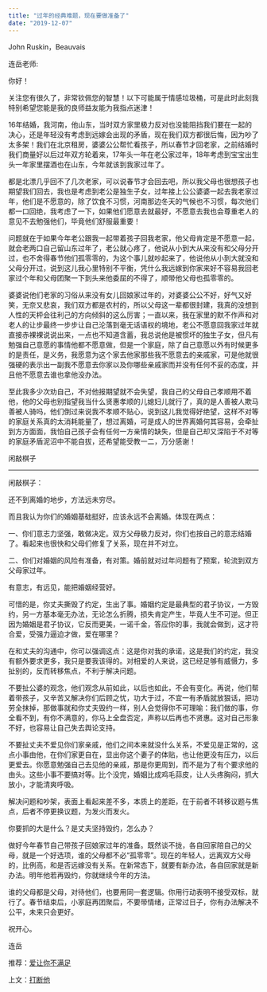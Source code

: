 ```yaml
---
title: "过年的经典难题，现在要做准备了"
date: "2019-12-07"
---
```


John Ruskin，Beauvais

  

连岳老师:  

  

你好！

  

关注您有很久了，非常钦佩您的智慧！以下可能属于情感垃圾桶，可是此时此刻我特别希望您能是我的良师益友能为我指点迷津！

  

16年结婚，我河南，他山东，当时双方家里极力反对也没能阻挡我们要在一起的决心，还是年轻没有考虑到远嫁会出现的矛盾，现在我们双方都很后悔，因为吵了太多架！我们在北京租房，婆婆公公帮忙看孩子，所以春节才回老家，之前结婚时我们商量好以后过年双方轮着来，17年头一年在老公家过年，18年考虑到宝宝出生头一年家里摆酒也在山东，今年就该到我家过年了。

  

都是北漂几乎回不了几次老家，可以说春节才会回去吧，所以我父母也很想孩子也期望我们回去，我也是考虑到老公是独生子女，过年接上公公婆婆一起去我老家过年，他们是不愿意的，除了饮食不习惯，河南那边冬天的气候也不习惯，每次他们都一口回绝，我考虑了一下，如果他们愿意去就最好，不愿意去我也会尊重老人的意见不去勉强他们，毕竟他们舒服最重要！

  

问题就在于如果今年老公跟我一起带着孩子回我老家，他父母肯定是不愿意一起，就会老两口自己留山东过年了，老公就心疼了，他说从小到大从来没有和父母分开过，也不舍得春节他们孤零零的，为这个事儿就吵起来了，他说他从小到大就没和父母分开过，说到这儿我心里特别不平衡，凭什么我远嫁到你家来好不容易我回老家过个年和父母团聚一下到头来他委屈的不得了，顺带他父母也孤零零的。

  

婆婆说他们老家的习俗从来没有女儿回娘家过年的，对婆婆公公不好，好气又好笑，无奈又悲哀，我们双方都是农村的，所以父母这一辈都很封建，我真的没想到人性的天枰会往利己的方向倾斜的这么厉害；一直以来，我在家里的默不作声和对老人的让步最终一步步让自己沦落到毫无话语权的境地，老公不愿意回我家过年就直接赤裸裸说说出来，一点也不知道含蓄，我总说他是被惯坏的独生子女，但凡有勉强自己意愿的事情他都不愿意做，但是一个家庭，除了自己意愿以外有时候更多的是责任，是义务，我愿意为这个家去他家那些我不愿意去的亲戚家，可是他就很强硬的表示出一副我不愿意去你家以及你哪些亲戚家而并没有任何不妥的态度，并且他不愿意去谁也拿他没办法。

  

至此我多少次劝自己，不对他报期望就不会失望，我自己的父母自己孝顺用不着他，他的父母也别指望我当什么贤惠孝顺的儿媳妇儿就行了，真的是人善被人欺马善被人骑吗，他们倒过来说我不孝顺不贴心，说到这儿我觉得好绝望，这样不对等的家庭关系真的太消耗能量了，想过离婚，可是成人的世界离婚何其容易，会牵扯到方方面面，我怕自己孩子会有任何一方亲情的缺失，但是自己却又深陷于不对等的家庭矛盾泥沼中不能自拔，还希望能受教一二，万分感谢！

  

闲敲棋子

  

* * *

  

闲敲棋子：

  

还不到离婚的地步，方法远未穷尽。

  

而且我认为你们的婚姻基础挺好，应该永远不会离婚。体现在两点：

  

一、你们意志力坚强，敢做决定。双方父母极力反对，你们也按自己的意志结婚了。看起来也很快和父母们修复了关系，现在并不对立。

  

二、你们对婚姻的风险有准备，有对策。婚前就对过年问题有了预案，轮流到双方父母家过年。

  

有意志，有远见，能把婚姻经营好。

  

可惜的是，你丈夫撕毁了约定，生出了事。婚姻约定是最典型的君子协议，一方毁约，另一方基本毫无办法，无论怎么折腾，损失肯定产生，毕竟人生不可逆。但正因为婚姻是君子协议，它反而更美，一诺千金，答应你的事，我就会做到，这才符合爱，受强力逼迫才做，爱在哪里？

  

在和丈夫的沟通中，你可以强调这点：这是你对我的承诺，这是我们的约定，我没有额外要求更多，我只是要我该得的。对相爱的人来说，这已经足够有威慑力，多扯别的，反而转移焦点，不利于解决问题。

  

不要扯公婆的观念，他们观念从前如此，以后也如此，不会有变化。再说，他们帮着带孩子，又辛苦又解决你们后顾之忧，功大于过，不宜一有矛盾就放狠话，把功劳全抹掉，那做事就和你丈夫毁约一样，别人会觉得你不可理喻：我们做的事，你全看不到，有你不满意的，你马上全盘否定，声称以后再也不贤惠。这对自己形象不好，也容易让自己失去舆论支持。

  

不要扯丈夫不爱见你们家亲戚，他们之间本来就没什么关系，不爱见是正常的，这点小事由他，在你们家更自在，显出你这个妻子的体贴，也让他更没有压力，以后更爱去。你愿意勉强自己去见他的亲戚，那是你更周到，而不是为了有个要求他的由头。这些小事不要搞对等。比个没完，婚姻比成鸡毛蒜皮，让人头疼胸闷，抓大放小，才能清爽呼吸。

  

解决问题和吵架，表面上看起来差不多，本质上的差距，在于前者不转移议题与焦点，后者不停更换议题，为发火而发火。

  

你要抓的大是什么？是丈夫坚持毁约，怎么办？

  

做好今年春节自己带孩子回娘家过年的准备。既然谈不拢，各自回家陪自己的父母，就是一个好选项，谁的父母都不必“孤零零”。现在的年轻人，远离双方父母的，比例高，和是否远嫁没有关系。在新常态下，就要有新办法，各自回家就是新办法。明年他若再毁约，你就继续今年的方法。

  

谁的父母都是父母，对待他们，也要用同一套逻辑。你用行动表明不接受双标，就行了。春节结束后，小家庭再团聚后，不要带情绪，正常过日子，你有办法解决不公平，未来只会更好。  

  

祝开心。

  

连岳  

  

推荐：[爱让你不满足](http://mp.weixin.qq.com/s?__biz=MjM5NDU0Mjk2MQ==&mid=2651636389&idx=1&sn=f813a47b32adfc588fd6e57366b5dcb2&chksm=bd7e46bb8a09cfadc9a1ee234691ff4291340445b484c2aef572811307dce61b61b667a74465&scene=21#wechat_redirect)

上文：[打断他](http://mp.weixin.qq.com/s?__biz=MjM5NDU0Mjk2MQ==&mid=2651636498&idx=1&sn=0851f421776e8c83211818aa628705e8&chksm=bd7e470c8a09ce1a548630832ad40bbf0adeeea85c39b66728a7abb0544be6387a100387bb70&scene=21#wechat_redirect)
